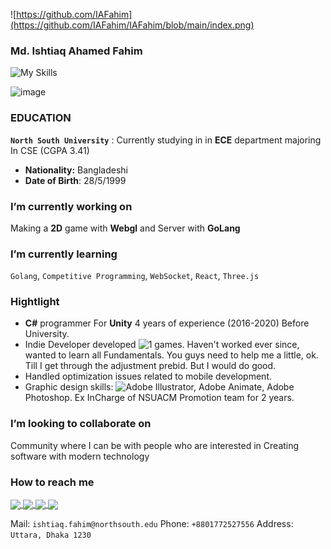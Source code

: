 ![https://github.com/IAFahim](https://github.com/IAFahim/IAFahim/blob/main/index.png)
### Md. Ishtiaq Ahamed Fahim
![My Skills](https://skillicons.dev/icons?i=java,cs,ts,js,go,cpp,python,postgres,unity,rust,react,html,css,supabase,ai,ae&theme=light)

![image](https://user-images.githubusercontent.com/63500913/190918575-44fd7fb3-d965-4947-8dbe-8511b4fd3d4f.png)

### EDUCATION

**`North South University`**
: Currently studying in in **ECE** department majoring In CSE (CGPA 3.41)

- **Nationality:** Bangladeshi
- **Date of Birth**: 28/5/1999

### I’m currently working on

Making a **2D** game with **Webgl** and Server with **GoLang**

### I’m currently learning

`Golang`, `Competitive Programming`, `WebSocket`, `React`, `Three.js`

### Hightlight
- **C#** programmer For **Unity** 4 years of experience (2016-2020) Before University.
- Indie Developer developed ![1 games](https://drive.google.com/file/d/1LSV949-ONbzkXraArd3nVCzQoEAwUBKi/view?usp=sharing). Haven't worked ever since, wanted to learn all Fundamentals. You guys need to help me a little, ok. Till I get through the adjustment prebid. But I would do good.
- Handled optimization issues related to mobile development.
- Graphic design skills: ![Adobe Illustrator, Adobe Animate](https://drive.google.com/drive/folders/1Piy9SjN9PXbOmY_SZWfGuLP9nb8eHqOx?usp=sharing), Adobe Photoshop. Ex InCharge of NSUACM Promotion team for 2 years.

### I’m looking to collaborate on

Community where I can be with people who are interested in Creating software with modern technology

### How to reach me 

<a href="https://github.com/IAFahim">
  <img align="center" src="https://img.shields.io/badge/GitHub-100000?style=for-the-badge&logo=github&logoColor=white" />
</a>
<a href="https://www.linkedin.com/in/pro-grammer-pro-grammer-863761195/">
  <img align="center" src="https://img.shields.io/badge/LinkedIn-0077B5?style=for-the-badge&logo=linkedin&logoColor=white" />
</a>
<a href="mailto:ishtiaq.fahim@northsouth.edu">
  <img align="center" src="https://img.shields.io/badge/Gmail-D14836?style=for-the-badge&logo=gmail&logoColor=white" />
</a>
<a href="https://t.me/IAFahim">
  <img align="center" src="https://img.shields.io/badge/Telegram-2CA5E0?style=for-the-badge&logo=telegram&logoColor=white" />
</a>

Mail: `ishtiaq.fahim@northsouth.edu`
Phone: `+8801772527556`
Address: `Uttara, Dhaka 1230`
